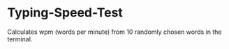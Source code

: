 # Typing-Speed-Test

Calculates wpm (words per minute) from 10 randomly chosen words in the terminal.
